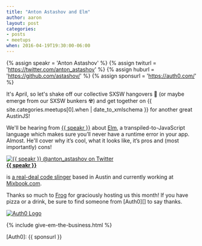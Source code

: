 ```yaml
---
title: "Anton Astashov and Elm"
author: aaron
layout: post
categories:
- posts
- meetups
when: 2016-04-19T19:30:00-06:00
---
```


{% assign speakr = 'Anton Astashov' %}
{% assign twiturl = 'https://twitter.com/anton_astashov' %}
{% assign huburl = 'https://github.com/astashov/' %}
{% assign sponsurl = 'https://auth0.com/' %}

It's April, so let's shake off our collective SXSW hangovers 🍻 (or maybe emerge from our SXSW bunkers ☢️) and get together on <x-date>{{ site.categories.meetups[0].when | date_to_xmlschema }}</x-date> for another great AustinJS!

We'll be hearing from <a href="{{ twiturl }}">{{ speakr }}</a> about <a href="http://elm-lang.org/">Elm</a>, a transpiled-to-JavaScript language which makes sure you’ll never have a runtime error in your app. Almost. He'll cover why it’s cool, what it looks like, it’s pros and (most importantly) cons!

<div class="media-object speaker-bio">
  <a href="{{ twiturl }}">
    <img alt="{{ speakr }} @anton_astashov on Twitter"
      src="https://avatars3.githubusercontent.com/u/12795?v=3&s=400" />
  </a>
  <div>
  <a href="{{ twiturl }}"><strong>{{ speakr }}</strong></a>

  is <a href="{{ huburl }}">a real-deal code slinger</a> based in Austin and
  currently working at <a href="http://www.mixbook.com">Mixbook.com</a>.
  </div>
</div>

Thanks so much to [Frog][] for graciously hosting us this month! If you have pizza or a drink, be sure to find someone from [Auth0][] to say thanks.

<div class="sponsor-logo">
  <a href="{{ sponsurl }}">
    <img src="https://upload.wikimedia.org/wikipedia/en/5/5e/Auth0_Logo.png" alt="Auth0 Logo" />
  </a>
</div>

{% include give-em-the-business.html %}

[Frog]: http://www.frogdesign.com/contact/austin.html
[Auth0]: {{ sponsurl }}
